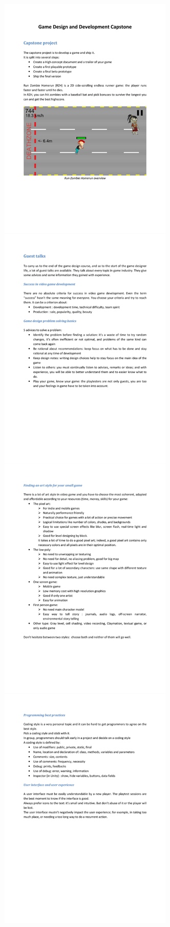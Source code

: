 ![Course 5](MOOC's%20book_24.jpg)
![Course 5](MOOC's%20book_25.jpg)
![Course 5](MOOC's%20book_26.jpg)
![Course 5](MOOC's%20book_27.jpg)
